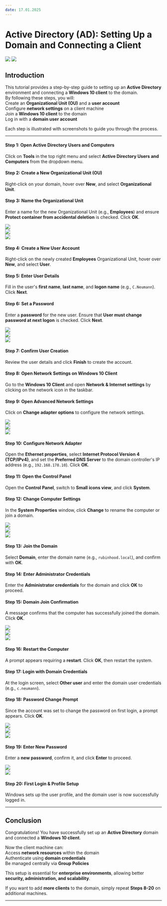 ```yaml
---
date: 17.01.2025
---
```


# Active Directory (AD): Setting Up a Domain and Connecting a Client 

![](../articles/Active-Directory/021.jpg)
![](../articles/Active-Directory/022.jpg)

## Introduction  
This tutorial provides a step-by-step guide to setting up an **Active Directory** environment and connecting a **Windows 10 client** to the domain.  
By following these steps, you will:  
Create an **Organizational Unit (OU)** and a **user account**  
Configure **network settings** on a client machine  
Join a **Windows 10 client** to the domain  
Log in with a **domain user account**  

Each step is illustrated with screenshots to guide you through the process.

---

#### Step 1: Open **Active Directory Users and Computers**  
Click on **Tools** in the top right menu and select **Active Directory Users and Computers** from the dropdown menu.
#### Step 2: Create a New **Organizational Unit (OU)**  
Right-click on your domain, hover over **New**, and select **Organizational Unit**.
#### Step 3: Name the Organizational Unit  
Enter a name for the new Organizational Unit (e.g., **Employees**) and ensure **Protect container from accidental deletion** is checked. Click **OK**.  

![](../articles/Active-Directory/001.jpg)  
![](../articles/Active-Directory/002.jpg)  
![](../articles/Active-Directory/003.jpg)  

#### Step 4: Create a New User Account  
Right-click on the newly created **Employees** Organizational Unit, hover over **New**, and select **User**.
#### Step 5: Enter User Details  
Fill in the user's **first name**, **last name**, and **logon name** (e.g., `C.Neumann`). Click **Next**.
#### Step 6: Set a Password  
Enter a **password** for the new user. Ensure that **User must change password at next logon** is checked. Click **Next**.  

![](../articles/Active-Directory/004.jpg)  
![](../articles/Active-Directory/005.jpg)  
![](../articles/Active-Directory/006.jpg)  

#### Step 7: Confirm User Creation  
Review the user details and click **Finish** to create the account.
#### Step 8: Open Network Settings on Windows 10 Client  
Go to the **Windows 10 Client** and open **Network & Internet settings** by clicking on the network icon in the taskbar.
#### Step 9: Open Advanced Network Settings  
Click on **Change adapter options** to configure the network settings.  

![](../articles/Active-Directory/007.jpg)  
![](../articles/Active-Directory/008.jpg)  
![](../articles/Active-Directory/009.jpg) 

#### Step 10: Configure Network Adapter  
Open the **Ethernet properties**, select **Internet Protocol Version 4 (TCP/IPv4)**, and set the **Preferred DNS Server** to the domain controller's IP address (e.g., `192.168.178.10`). Click **OK**.
#### Step 11: Open the Control Panel  
Open the **Control Panel**, switch to **Small icons view**, and click **System**.
#### Step 12: Change Computer Settings  
In the **System Properties** window, click **Change** to rename the computer or join a domain.  

![](../articles/Active-Directory/010.jpg)  
![](../articles/Active-Directory/011.jpg)  
![](../articles/Active-Directory/012.jpg)

#### Step 13: Join the Domain  
Select **Domain**, enter the domain name (e.g., `rubinhood.local`), and confirm with **OK**.
#### Step 14: Enter Administrator Credentials  
Enter the **Administrator credentials** for the domain and click **OK** to proceed.
#### Step 15: Domain Join Confirmation  
A message confirms that the computer has successfully joined the domain. Click **OK**.  

![](../articles/Active-Directory/013.jpg)  
![](../articles/Active-Directory/014.jpg)  
![](../articles/Active-Directory/015.jpg)  

#### Step 16: Restart the Computer  
A prompt appears requiring a **restart**. Click **OK**, then restart the system.
#### Step 17: Login with Domain Credentials  
At the login screen, select **Other user** and enter the domain user credentials (e.g., `c.neumann`).
#### Step 18: Password Change Prompt  
Since the account was set to change the password on first login, a prompt appears. Click **OK**.  

![](../articles/Active-Directory/016.jpg)  
![](../articles/Active-Directory/017.jpg)  
![](../articles/Active-Directory/018.jpg) 

#### Step 19: Enter New Password  
Enter a **new password**, confirm it, and click **Enter** to proceed.

![](../articles/Active-Directory/019.jpg)  
![](../articles/Active-Directory/020.jpg)  
#### Step 20: First Login & Profile Setup  
Windows sets up the user profile, and the domain user is now successfully logged in.  

---

## Conclusion  
Congratulations! You have successfully set up an **Active Directory** domain and connected a **Windows 10 client**.  

Now the client machine can:  
Access **network resources** within the domain  
Authenticate using **domain credentials**  
Be managed centrally via **Group Policies**  

This setup is essential for **enterprise environments**, allowing better **security, administration, and scalability**.  

If you want to add **more clients** to the domain, simply repeat **Steps 8-20** on additional machines.  


---
